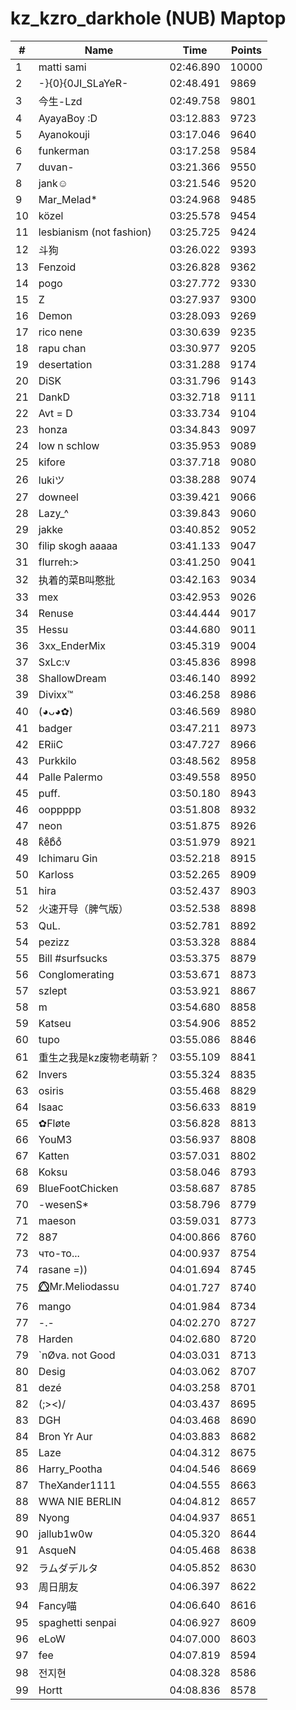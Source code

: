 # kz_kzro_darkhole (NUB) Maptop

|  # | Name | Time | Points |
|-------------- | -------------- | -------------- | -------------- | 
| 1 | matti sami | 02:46.890 | 10000 | 
| 2 | -}{0}{0JI_SLaYeR- | 02:48.491 | 9869 | 
| 3 | 今生-Lzd | 02:49.758 | 9801 | 
| 4 | AyayaBoy :D | 03:12.883 | 9723 | 
| 5 | Ayanokouji | 03:17.046 | 9640 | 
| 6 | funkerman | 03:17.258 | 9584 | 
| 7 | duvan- | 03:21.366 | 9550 | 
| 8 | jank☺ | 03:21.546 | 9520 | 
| 9 | Mar_Melad* | 03:24.968 | 9485 | 
| 10 | közel | 03:25.578 | 9454 | 
| 11 | lesbianism (not fashion) | 03:25.725 | 9424 | 
| 12 | 斗狗 | 03:26.022 | 9393 | 
| 13 | Fenzoid | 03:26.828 | 9362 | 
| 14 | pogo | 03:27.772 | 9330 | 
| 15 | Z | 03:27.937 | 9300 | 
| 16 | Demon | 03:28.093 | 9269 | 
| 17 | rico nene | 03:30.639 | 9235 | 
| 18 | rapu chan | 03:30.977 | 9205 | 
| 19 | desertation | 03:31.288 | 9174 | 
| 20 | DiSK | 03:31.796 | 9143 | 
| 21 | DankD | 03:32.718 | 9111 | 
| 22 | Avt = D | 03:33.734 | 9104 | 
| 23 | honza | 03:34.843 | 9097 | 
| 24 | low n schlow | 03:35.953 | 9089 | 
| 25 | kifore | 03:37.718 | 9080 | 
| 26 | lukiツ | 03:38.288 | 9074 | 
| 27 | downeel | 03:39.421 | 9066 | 
| 28 | Lazy_^ | 03:39.843 | 9060 | 
| 29 | jakke | 03:40.852 | 9052 | 
| 30 | filip skogh aaaaa | 03:41.133 | 9047 | 
| 31 | flurreh:> | 03:41.250 | 9041 | 
| 32 | 执着的菜B叫憨批 | 03:42.163 | 9034 | 
| 33 | mex | 03:42.953 | 9026 | 
| 34 | Renuse | 03:44.444 | 9017 | 
| 35 | Hessu | 03:44.680 | 9011 | 
| 36 | 3xx_EnderMix | 03:45.319 | 9004 | 
| 37 | SxLc:v | 03:45.836 | 8998 | 
| 38 | ShallowDream | 03:46.140 | 8992 | 
| 39 | Divixx™ | 03:46.258 | 8986 | 
| 40 | (◕ᴗ◕✿) | 03:46.569 | 8980 | 
| 41 | badger | 03:47.211 | 8973 | 
| 42 | ERiiC | 03:47.727 | 8966 | 
| 43 | Purkkilo | 03:48.562 | 8958 | 
| 44 | Palle Palermo | 03:49.558 | 8950 | 
| 45 | puff. | 03:50.180 | 8943 | 
| 46 | ooppppp | 03:51.808 | 8932 | 
| 47 | neon | 03:51.875 | 8926 | 
| 48 | kͦeͦbͦoͦ | 03:51.979 | 8921 | 
| 49 | Ichimaru Gin | 03:52.218 | 8915 | 
| 50 | Karloss | 03:52.265 | 8909 | 
| 51 | hira | 03:52.437 | 8903 | 
| 52 | 火速开导（脾气版） | 03:52.538 | 8898 | 
| 53 | QuL. | 03:52.781 | 8892 | 
| 54 | pezizz | 03:53.328 | 8884 | 
| 55 | Bill #surfsucks | 03:53.375 | 8879 | 
| 56 | Conglomerating | 03:53.671 | 8873 | 
| 57 | szlept | 03:53.921 | 8867 | 
| 58 | m | 03:54.680 | 8858 | 
| 59 | Katseu | 03:54.906 | 8852 | 
| 60 | tupo | 03:55.086 | 8846 | 
| 61 | 重生之我是kz废物老萌新？ | 03:55.109 | 8841 | 
| 62 | Invers | 03:55.324 | 8835 | 
| 63 | osiris | 03:55.468 | 8829 | 
| 64 | Isaac | 03:56.633 | 8819 | 
| 65 | ✿Fløte | 03:56.828 | 8813 | 
| 66 | YouM3 <CS2 Enjoyer> | 03:56.937 | 8808 | 
| 67 | Katten | 03:57.031 | 8802 | 
| 68 | Koksu | 03:58.046 | 8793 | 
| 69 | BlueFootChicken | 03:58.687 | 8785 | 
| 70 | -wesenS* | 03:58.796 | 8779 | 
| 71 | maeson | 03:59.031 | 8773 | 
| 72 | 887 | 04:00.866 | 8760 | 
| 73 | что-то... | 04:00.937 | 8754 | 
| 74 | rasane =)) | 04:01.694 | 8745 | 
| 75 | ⭕⃤Mr.Meliodassu | 04:01.727 | 8740 | 
| 76 | mango | 04:01.984 | 8734 | 
| 77 | -.- | 04:02.270 | 8727 | 
| 78 | Harden | 04:02.680 | 8720 | 
| 79 | `nØva. not Good | 04:03.031 | 8713 | 
| 80 | Desig | 04:03.062 | 8707 | 
| 81 | dezé | 04:03.258 | 8701 | 
| 82 | (;><)/ | 04:03.437 | 8695 | 
| 83 | DGH | 04:03.468 | 8690 | 
| 84 | Bron Yr Aur | 04:03.883 | 8682 | 
| 85 | Laze | 04:04.312 | 8675 | 
| 86 | Harry_Pootha | 04:04.546 | 8669 | 
| 87 | TheXander1111 | 04:04.555 | 8663 | 
| 88 | WWA NIE BERLIN | 04:04.812 | 8657 | 
| 89 | Nyong | 04:04.937 | 8651 | 
| 90 | jallub1w0w | 04:05.320 | 8644 | 
| 91 | 󠀡󠀡⁧⁧AsqueN | 04:05.468 | 8638 | 
| 92 | ラムダデルタ | 04:05.852 | 8630 | 
| 93 | 周日朋友 | 04:06.397 | 8622 | 
| 94 | Fancy喵 | 04:06.640 | 8616 | 
| 95 | spaghetti senpai | 04:06.927 | 8609 | 
| 96 | eLoW | 04:07.000 | 8603 | 
| 97 | fee | 04:07.819 | 8594 | 
| 98 | 전지현 | 04:08.328 | 8586 | 
| 99 | Hortt | 04:08.836 | 8578 | 

